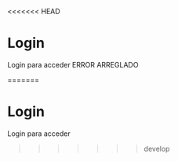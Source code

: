 <<<<<<< HEAD

# Login

Login para acceder
ERROR ARREGLADO

=======
# Login

Login para acceder
>>>>>>> develop
